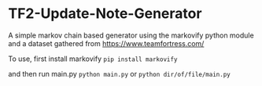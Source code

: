 # TF2-Update-Note-Generator

A simple markov chain based generator using the markovify python module and a dataset gathered from https://www.teamfortress.com/

To use, first install markovify ```pip install markovify```

and then run main.py ```python main.py``` or ```python dir/of/file/main.py```
